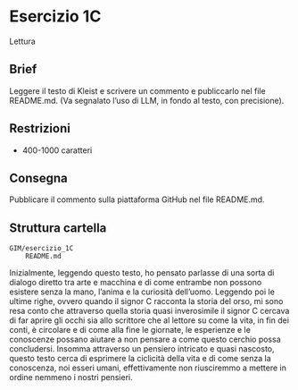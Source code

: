 # Esercizio 1C
Lettura

## Brief
Leggere il testo di Kleist e scrivere un commento e publiccarlo nel file README.md.
(Va segnalato l’uso di LLM, in fondo al testo, con precisione). 

## Restrizioni
- 400-1000 caratteri

## Consegna
Pubblicare il commento sulla piattaforma GitHub nel file README.md.

## Struttura cartella
```
GIM/esercizio_1C
	README.md
``` 
Inizialmente, leggendo questo testo, ho pensato parlasse di una sorta di dialogo diretto tra arte e macchina e di come entrambe non possono esistere senza la mano, l’anima e la curiosità dell’uomo.
Leggendo poi le ultime righe, ovvero quando il signor C racconta la storia del orso, mi sono resa conto che attraverso quella storia quasi inverosimile il signor C cercava di far aprire gli occhi sia allo scrittore che al lettore su come la vita, in fin dei conti, è circolare e di come alla fine le giornate, le esperienze e le conoscenze possano aiutare a non pensare a come questo cerchio possa concludersi. Insomma attraverso un pensiero intricato e quasi nascosto, questo testo cerca di esprimere la ciclicità della vita e di come senza la conoscenza, noi esseri umani, effettivamente non riusciremmo a mettere in ordine nemmeno i nostri pensieri.

